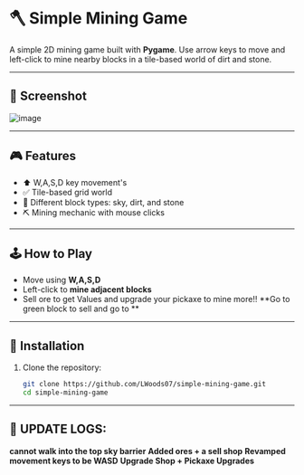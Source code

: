 # 🪓 Simple Mining Game

A simple 2D mining game built with **Pygame**. Use arrow keys to move and left-click to mine nearby blocks in a tile-based world of dirt and stone.

---

## 📸 Screenshot

![image](https://github.com/user-attachments/assets/877a5921-af4d-4397-9bff-996f3aaa943e)


---

## 🎮 Features
- ⬆️ W,A,S,D key movement's
- ✅ Tile-based grid world
- 🧱 Different block types: sky, dirt, and stone
- ⛏️ Mining mechanic with mouse clicks

---

## 🕹️ How to Play

- Move using **W,A,S,D** 
- Left-click to **mine adjacent blocks**
- Sell ore to get Values and upgrade your pickaxe to mine more!! **Go to green block to sell and go to **
---

## 🧰 Installation

1. Clone the repository:

   ```bash
   git clone https://github.com/LWoods07/simple-mining-game.git
   cd simple-mining-game

---
## 🔨 UPDATE LOGS:
**cannot walk into the top sky barrier**
**Added ores + a sell shop**
**Revamped movement keys to be WASD**
**Upgrade Shop + Pickaxe Upgrades**
